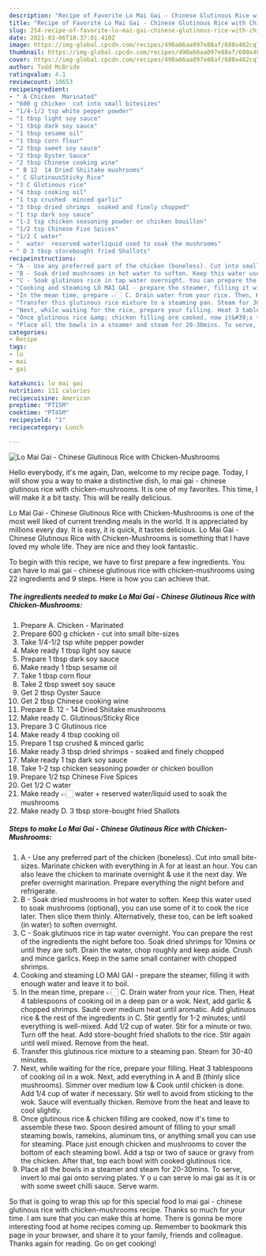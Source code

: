```yaml
---
description: "Recipe of Favorite Lo Mai Gai - Chinese Glutinous Rice with Chicken-Mushrooms"
title: "Recipe of Favorite Lo Mai Gai - Chinese Glutinous Rice with Chicken-Mushrooms"
slug: 254-recipe-of-favorite-lo-mai-gai-chinese-glutinous-rice-with-chicken-mushrooms
date: 2021-03-06T18:37:01.410Z
image: https://img-global.cpcdn.com/recipes/490a66aa097e88af/680x482cq70/lo-mai-gai-chinese-glutinous-rice-with-chicken-mushrooms-recipe-main-photo.jpg
thumbnail: https://img-global.cpcdn.com/recipes/490a66aa097e88af/680x482cq70/lo-mai-gai-chinese-glutinous-rice-with-chicken-mushrooms-recipe-main-photo.jpg
cover: https://img-global.cpcdn.com/recipes/490a66aa097e88af/680x482cq70/lo-mai-gai-chinese-glutinous-rice-with-chicken-mushrooms-recipe-main-photo.jpg
author: Todd McBride
ratingvalue: 4.1
reviewcount: 10653
recipeingredient:
- " A Chicken  Marinated"
- "600 g chicken  cut into small bitesizes"
- "1/4-1/2 tsp white pepper powder"
- "1 tbsp light soy sauce"
- "1 tbsp dark soy sauce"
- "1 tbsp sesame oil"
- "1 tbsp corn flour"
- "2 tbsp sweet soy sauce"
- "2 tbsp Oyster Sauce"
- "2 tbsp Chinese cooking wine"
- " B 12  14 Dried Shiitake mushrooms"
- " C GlutinousSticky Rice"
- "3 C Glutinous rice"
- "4 tbsp cooking oil"
- "1 tsp crushed  minced garlic"
- "3 tbsp dried shrimps  soaked and finely chopped"
- "1 tsp dark soy sauce"
- "1-2 tsp chicken seasoning powder or chicken bouillon"
- "1/2 tsp Chinese Five Spices"
- "1/2 C water"
- "  water  reserved waterliquid used to soak the mushrooms"
- " D 3 tbsp storebought fried Shallots"
recipeinstructions:
- "A - Use any preferred part of the chicken (boneless). Cut into small bite-sizes. Marinate chicken with everything in A for at least an hour. You can also leave the chicken to marinate overnight &amp; use it the next day. We prefer overnight marination. Prepare everything the night before and refrigerate."
- "B - Soak dried mushrooms in hot water to soften. Keep this water used to soak mushrooms (optional), you can use some of it to cook the rice later. Then slice them thinly. Alternatively, these too, can be left soaked (in water) to soften overnight."
- "C - Soak glutinuos rice in tap water overnight. You can prepare the rest of the ingredients the night before too. Soak dried shrimps for 10mins or until they are soft. Drain the water, chop roughly and keep aside. Crush and mince garlics. Keep in the same small container with chopped shrimps."
- "Cooking and steaming LO MAI GAI - prepare the steamer, filling it with enough water and leave it to boil."
- "In the mean time, prepare 👉🏻 C. Drain water from your rice. Then, Heat 4 tablespoons of cooking oil in a deep pan or a wok. Next, add garlic &amp; chopped shrimps. Sauté over medium heat until aromatic. Add glutinuos rice &amp; the rest of the ingredients in C. Stir gently for 1-2 minutes; until everything is well-mixed. Add 1/2 cup of water. Stir for a minute or two. Turn off the heat. Add store-bought fried shallots to the rice. Stir again until well mixed. Remove from the heat."
- "Transfer this glutinous rice mixture to a steaming pan. Steam for 30-40 minutes."
- "Next, while waiting for the rice, prepare your filling. Heat 3 tablespoons of cooking oil in a wok. Next, add everything in A and B (thinly slice mushrooms). Simmer over medium low &amp; Cook until chicken is done. Add 1/4 cup of water if necessary. Stir well to avoid from sticking to the wok. Sauce will eventually thicken. Remove from the heat and leave to cool slightly."
- "Once glutinous rice &amp; chicken filling are cooked, now it&#39;s time to assemble these two. Spoon desired amount of filling to your small steaming bowls, ramekins, aluminum tins, or anything small you can use for steaming. Place just enough chicken and mushrooms to cover the bottom of each steaming bowl. Add a tsp or two of sauce or gravy from the chicken. After that, top each bowl with cooked glutinous rice."
- "Place all the bowls in a steamer and steam for 20-30mins. To serve, invert lo mai gai onto serving plates. Y o u can serve lo mai gai as it is or with some sweet chilli sauce. Serve warm."
categories:
- Recipe
tags:
- lo
- mai
- gai

katakunci: lo mai gai 
nutrition: 111 calories
recipecuisine: American
preptime: "PT15M"
cooktime: "PT45M"
recipeyield: "1"
recipecategory: Lunch

---
```



![Lo Mai Gai - Chinese Glutinous Rice with Chicken-Mushrooms](https://img-global.cpcdn.com/recipes/490a66aa097e88af/680x482cq70/lo-mai-gai-chinese-glutinous-rice-with-chicken-mushrooms-recipe-main-photo.jpg)

Hello everybody, it's me again, Dan, welcome to my recipe page. Today, I will show you a way to make a distinctive dish, lo mai gai - chinese glutinous rice with chicken-mushrooms. It is one of my favorites. This time, I will make it a bit tasty. This will be really delicious.



Lo Mai Gai - Chinese Glutinous Rice with Chicken-Mushrooms is one of the most well liked of current trending meals in the world. It is appreciated by millions every day. It is easy, it is quick, it tastes delicious. Lo Mai Gai - Chinese Glutinous Rice with Chicken-Mushrooms is something that I have loved my whole life. They are nice and they look fantastic.


To begin with this recipe, we have to first prepare a few ingredients. You can have lo mai gai - chinese glutinous rice with chicken-mushrooms using 22 ingredients and 9 steps. Here is how you can achieve that.

<!--inarticleads1-->

##### The ingredients needed to make Lo Mai Gai - Chinese Glutinous Rice with Chicken-Mushrooms:

1. Prepare  A. Chicken - Marinated
1. Prepare 600 g chicken - cut into small bite-sizes
1. Take 1/4-1/2 tsp white pepper powder
1. Make ready 1 tbsp light soy sauce
1. Prepare 1 tbsp dark soy sauce
1. Make ready 1 tbsp sesame oil
1. Take 1 tbsp corn flour
1. Take 2 tbsp sweet soy sauce
1. Get 2 tbsp Oyster Sauce
1. Get 2 tbsp Chinese cooking wine
1. Prepare  B. 12 - 14 Dried Shiitake mushrooms
1. Make ready  C. Glutinous/Sticky Rice
1. Prepare 3 C Glutinous rice
1. Make ready 4 tbsp cooking oil
1. Prepare 1 tsp crushed &amp; minced garlic
1. Make ready 3 tbsp dried shrimps - soaked and finely chopped
1. Make ready 1 tsp dark soy sauce
1. Take 1-2 tsp chicken seasoning powder or chicken bouillon
1. Prepare 1/2 tsp Chinese Five Spices
1. Get 1/2 C water
1. Make ready  👉🏻 water + reserved water/liquid used to soak the mushrooms
1. Make ready  D. 3 tbsp store-bought fried Shallots




<!--inarticleads2-->

##### Steps to make Lo Mai Gai - Chinese Glutinous Rice with Chicken-Mushrooms:

1. A - Use any preferred part of the chicken (boneless). Cut into small bite-sizes. Marinate chicken with everything in A for at least an hour. You can also leave the chicken to marinate overnight &amp; use it the next day. We prefer overnight marination. Prepare everything the night before and refrigerate.
1. B - Soak dried mushrooms in hot water to soften. Keep this water used to soak mushrooms (optional), you can use some of it to cook the rice later. Then slice them thinly. Alternatively, these too, can be left soaked (in water) to soften overnight.
1. C - Soak glutinuos rice in tap water overnight. You can prepare the rest of the ingredients the night before too. Soak dried shrimps for 10mins or until they are soft. Drain the water, chop roughly and keep aside. Crush and mince garlics. Keep in the same small container with chopped shrimps.
1. Cooking and steaming LO MAI GAI - prepare the steamer, filling it with enough water and leave it to boil.
1. In the mean time, prepare 👉🏻 C. Drain water from your rice. Then, Heat 4 tablespoons of cooking oil in a deep pan or a wok. Next, add garlic &amp; chopped shrimps. Sauté over medium heat until aromatic. Add glutinuos rice &amp; the rest of the ingredients in C. Stir gently for 1-2 minutes; until everything is well-mixed. Add 1/2 cup of water. Stir for a minute or two. Turn off the heat. Add store-bought fried shallots to the rice. Stir again until well mixed. Remove from the heat.
1. Transfer this glutinous rice mixture to a steaming pan. Steam for 30-40 minutes.
1. Next, while waiting for the rice, prepare your filling. Heat 3 tablespoons of cooking oil in a wok. Next, add everything in A and B (thinly slice mushrooms). Simmer over medium low &amp; Cook until chicken is done. Add 1/4 cup of water if necessary. Stir well to avoid from sticking to the wok. Sauce will eventually thicken. Remove from the heat and leave to cool slightly.
1. Once glutinous rice &amp; chicken filling are cooked, now it&#39;s time to assemble these two. Spoon desired amount of filling to your small steaming bowls, ramekins, aluminum tins, or anything small you can use for steaming. Place just enough chicken and mushrooms to cover the bottom of each steaming bowl. Add a tsp or two of sauce or gravy from the chicken. After that, top each bowl with cooked glutinous rice.
1. Place all the bowls in a steamer and steam for 20-30mins. To serve, invert lo mai gai onto serving plates. Y o u can serve lo mai gai as it is or with some sweet chilli sauce. Serve warm.




So that is going to wrap this up for this special food lo mai gai - chinese glutinous rice with chicken-mushrooms recipe. Thanks so much for your time. I am sure that you can make this at home. There is gonna be more interesting food at home recipes coming up. Remember to bookmark this page in your browser, and share it to your family, friends and colleague. Thanks again for reading. Go on get cooking!
